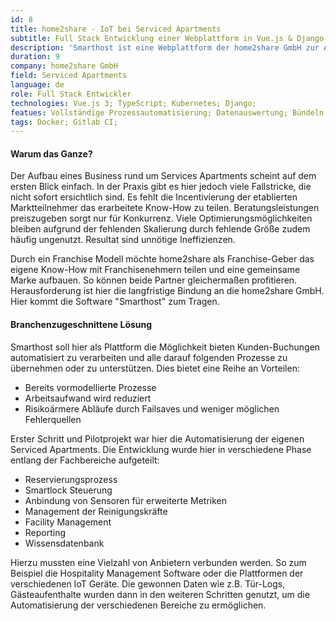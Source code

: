 ```yaml
---
id: 8
title: home2share - IoT bei Serviced Apartments
subtitle: Full Stack Entwicklung einer Webplattform in Vue.js & Django
description: 'Smarthost ist eine Webplattform der home2share GmbH zur Automatisierung des kompletten Prozesses von Buchung bis Check-Out und darüber hinaus.'
duration: 9
company: home2share GmbH
field: Serviced Apartments
language: de
role: Full Stack Entwickler
technologies: Vue.js 3; TypeScript; Kubernetes; Django; 
featues: Vollständige Prozessautomatisierung; Datenauswertung; Bündeln von Informationen; Handlungsempfehlungen
tags: Docker; Gitlab CI;
---
```


#### Warum das Ganze?
Der Aufbau eines Business rund um Services Apartments scheint auf dem ersten Blick einfach. In der Praxis gibt es hier jedoch viele Fallstricke, die nicht sofort ersichtlich sind. Es fehlt die Incentivierung der etablierten Marktteilnehmer das erarbeitete Know-How zu teilen. Beratungsleistungen preiszugeben sorgt nur für Konkurrenz. Viele Optimierungsmöglichkeiten bleiben aufgrund der fehlenden Skalierung durch fehlende Größe zudem häufig ungenutzt. Resultat sind unnötige Ineffizienzen.


Durch ein Franchise Modell möchte home2share als Franchise-Geber das eigene Know-How mit Franchisenehmern teilen und eine gemeinsame Marke aufbauen. So können beide Partner gleichermaßen profitieren. Herausforderung ist hier die langfristige Bindung an die home2share GmbH. Hier kommt die Software "Smarthost" zum Tragen.

#### Branchenzugeschnittene Lösung
Smarthost soll hier als Plattform die Möglichkeit bieten Kunden-Buchungen automatisiert zu verarbeiten und alle darauf folgenden Prozesse zu übernehmen oder zu unterstützen. Dies bietet eine Reihe an Vorteilen:
- Bereits vormodellierte Prozesse
- Arbeitsaufwand wird reduziert
- Risikoärmere Abläufe durch Failsaves und weniger möglichen Fehlerquellen

Erster Schritt und Pilotprojekt war hier die Automatisierung der eigenen Serviced Apartments. Die Entwicklung wurde hier in verschiedene Phase entlang der Fachbereiche aufgeteilt:
- Reservierungsprozess
- Smartlock Steuerung
- Anbindung von Sensoren für erweiterte Metriken
- Management der Reinigungskräfte
- Facility Management
- Reporting
- Wissensdatenbank

Hierzu mussten eine Vielzahl von Anbietern verbunden werden. So zum Beispiel die Hospitality Management Software oder die Plattformen der verschiedenen IoT Geräte. Die gewonnen Daten wie z.B. Tür-Logs, Gästeaufenthalte wurden dann in den weiteren Schritten genutzt, um die Automatisierung der verschiedenen Bereiche zu ermöglichen.
